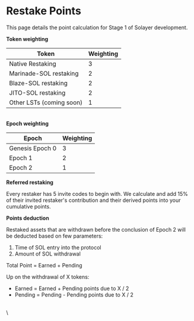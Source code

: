 # Restake Points

This page details the point calculation for Stage 1 of Solayer development.&#x20;

**Token weighting**

| Token                    | Weighting |
| ------------------------ | --------- |
| Native Restaking         | 3         |
| Marinade-SOL restaking   | 2         |
| Blaze-SOL restaking      | 2         |
| JITO-SOL restaking       | 2         |
| Other LSTs (coming soon) | 1         |

\
**Epoch weighting**&#x20;

| Epoch            | Weighting |
| ---------------- | --------- |
| Genesis Epoch 0  | 3         |
| Epoch 1          | 2         |
| Epoch 2          | 1         |

**Referred restaking**&#x20;

Every restaker has 5 invite codes to begin with. We calculate and add 15% of their invited restaker's contribution and their derived points into your cumulative points.



**Points deduction**&#x20;

Restaked assets that are withdrawn before the conclusion of Epoch 2 will be deducted based on few parameters:&#x20;

1. Time of SOL entry into the protocol&#x20;
2. Amount of SOL withdrawal&#x20;

Total Point = Earned + Pending

Up on the withdrawal of X tokens:

* Earned = Earned + Pending  points due to X / 2
* Pending = Pending - Pending  points due to X / 2

\
\
